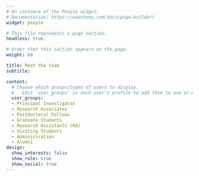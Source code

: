 ```yaml
---
# An instance of the People widget.
# Documentation: https://wowchemy.com/docs/page-builder/
widget: people

# This file represents a page section.
headless: true

# Order that this section appears on the page.
weight: 68

title: Meet the team
subtitle:

content:
  # Choose which groups/teams of users to display.
  #   Edit `user_groups` in each user's profile to add them to one or more of these groups.
  user_groups:
  - Principal Investigator
  - Research Associates
  - Postdoctoral Fellows
  - Graduate Students
  - Research Assistants (RA)
  - Visiting Students
  - Administration
  - Alumni
design:
  show_interests: false
  show_role: true
  show_social: true
---
```

